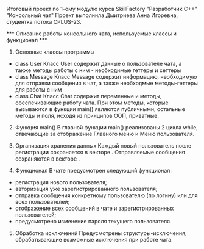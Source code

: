 Итоговый проект по 1-ому модулю курса SkillFactory "Разработчик C++"
"Консольный чат"
Проект выполнила Дмитриева Анна Игоревна, студентка потока CPLUS-23.

*** Описание работы консольного чата, используемые классы и функционал ***

1. Основные классы программы
- class User
Класс User содержит данные о пользователе чата, а также методы работы с ним - необходимые геттеры и сеттеры
- class Message
Класс Message содержит информацию, необходимую для отправки сообщения в чат, а также необходмые методы-геттеры для работы с ним
- class Chat
Класс Chat содержит переменные и методы, обеспечивающие работу чата. При этом методы, которые вызываются в функции main() являются публичными, остальные методы и поля, исходя из принципов ООП, приватные.

2. Функция main()
В главной функции main() реализованы 2 цикла while, отвечающие за отображение Главного меню и Меню пользователя.

3. Организация хранения данных
Каждый новый пользователь после регистрации сохраняется в векторе <User>.
Отправляемые сообщения сохраняются в векторе <Message>.

4. Функционал
В чате предусмотрен следующий функционал:
- регистрация нового пользователя;
- авторизация уже зарегистрированного пользователя;
- отправка сообщения конкретному пользователю (по логину) или для всех пользователей;
- отображение всех сообщений в чате и зарегистрированных пользователей;
- предусмотрено изменение пароля текущего пользователя.

5. Обработка исключений
Предусмотрены структуры-исключения, обрабатывающие возможные исключения при работе чата.

  